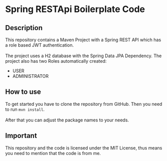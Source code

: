 # Spring RESTApi Boilerplate Code

## Description
This repository contains a Maven Project with a Spring REST API which has a role based JWT authentication.
<br>
<br>
The project uses a H2 database with the Spring Data JPA Dependency. The project also has two Roles automatically created:
<br>
- USER
- ADMINISTRATOR

## How to use

To get started you have to clone the repository from GitHub. Then you need to run `mvn install`.
<br>
<br>
After that you can adjust the package names to your needs.

## Important

This repository and the code is licensed under the MIT License, thus means you need to mention that the code is from me.

